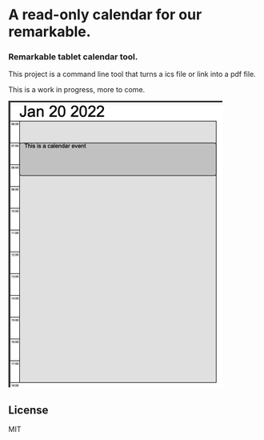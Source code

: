 # A read-only calendar for our remarkable. 

### Remarkable tablet calendar tool.

This project is a command line tool that turns a ics file or link into a pdf file.

This is a work in progress, more to come.

![This is an image](https://github.com/wmealing/ics2pdf/raw/main/web/demo.png)




## License

MIT 

